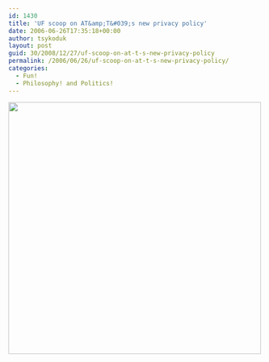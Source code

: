 ```yaml
---
id: 1430
title: 'UF scoop on AT&amp;T&#039;s new privacy policy'
date: 2006-06-26T17:35:18+00:00
author: tsykoduk
layout: post
guid: 30/2008/12/27/uf-scoop-on-at-t-s-new-privacy-policy
permalink: /2006/06/26/uf-scoop-on-at-t-s-new-privacy-policy/
categories:
  - Fun!
  - Philosophy! and Politics!
---
```

<p><a href="http://ars.userfriendly.org/cartoons/?id=20060625"><img src="http://www.userfriendly.org/cartoons/archives/06jun/uf009225.gif" width="500" /></a></p>